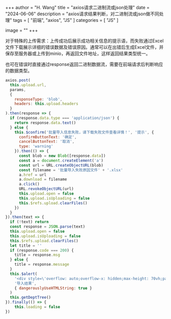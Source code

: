 +++
author = "H. Wang"
title = "axios请求二进制流或json处理"
date = "2024-06-06"
description = "axios请求结果判断，对二进制流或json做不同处理"
tags = [
    "前端", "axios", "JS"
]
categories = [
    "JS"
]

image = ""
+++

对于特殊的上传需求：上传成功后展示成功相关信息的提示语，而失败通过Excel文件下载展示详细的错误数据及错误原因。通常可以在出错后生成Excel文件，并保存至服务器或上传到minio，再返回文件地址，这样返回结果类型统一。

也可在错误时直接通过response返回二进制数据流，需要在前端请求后判断响应的数据类型。

```javascript
axios.post(
  this.upload.url,
  params,
  {
    responseType: 'blob',
    headers: this.upload.headers
  }
).then(response => {
  if (response.data.type === 'application/json') {
    return response.data.text()
  } else {
    this.$confirm('批量导入信息失败，请下载失败文件查看详情！', '提示', {
      confirmButtonText: '确定',
      cancelButtonText: '取消',
      type: 'warning'
    }).then(() => {
      const blob = new Blob([response.data])
      const a = document.createElement('a')
      const url = URL.createObjectURL(blob)
      const filename = '批量导入失败原因文件' + '.xlsx'
      a.href = url
      a.download = filename
      a.click()
      URL.revokeObjectURL(url)
      this.upload.open = false
      this.upload.isUploading = false
      this.$refs.upload.clearFiles()
    })
  }
}).then(text => {
  if (!text) return
  const response = JSON.parse(text)
  this.upload.open = false
  this.upload.isUploading = false
  this.$refs.upload.clearFiles()
  let title = ''
  if (response.code === 200) {
    title = response.msg
  } else {
    title = response.message
  }
  this.$alert(
    '<div style=\'overflow: auto;overflow-x: hidden;max-height: 70vh;padding: 10px 20px 0;\'>' + title + '</div>',
    '导入结果',
    { dangerouslyUseHTMLString: true }
  )
  this.getDeptTree()
}).finally(() => {
    this.loading = false
})
```